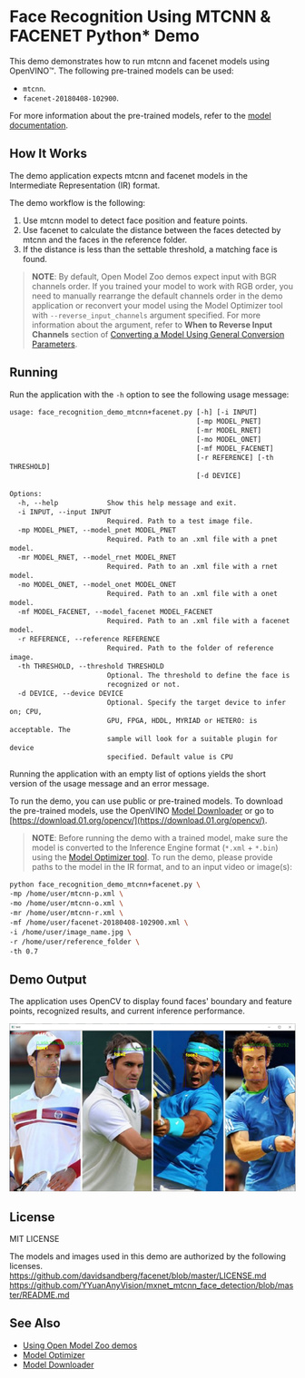 # Face Recognition Using MTCNN & FACENET Python* Demo

This demo demonstrates how to run mtcnn and facenet models using OpenVINO&trade;. The following pre-trained models can be used:

* `mtcnn`.
* `facenet-20180408-102900`.

For more information about the pre-trained models, refer to the [model documentation](../../../models/public/index.md).

## How It Works

The demo application expects mtcnn and facenet models in the Intermediate Representation (IR) format.

The demo workflow is the following:

1. Use mtcnn model to detect face position and feature points.
2. Use facenet to calculate the distance between the faces detected by mtcnn and the faces in the reference folder.
3. If the distance is less than the settable threshold, a matching face is found.

> **NOTE**: By default, Open Model Zoo demos expect input with BGR channels order. If you trained your model to work with RGB order, you need to manually rearrange the default channels order in the demo application or reconvert your model using the Model Optimizer tool with `--reverse_input_channels` argument specified. For more information about the argument, refer to **When to Reverse Input Channels** section of [Converting a Model Using General Conversion Parameters](https://docs.openvinotoolkit.org/latest/_docs_MO_DG_prepare_model_convert_model_Converting_Model_General.html).

## Running

Run the application with the `-h` option to see the following usage message:

```
usage: face_recognition_demo_mtcnn+facenet.py [-h] [-i INPUT] 
                                              [-mp MODEL_PNET]
                                              [-mr MODEL_RNET]
                                              [-mo MODEL_ONET]
                                              [-mf MODEL_FACENET]
                                              [-r REFERENCE] [-th THRESHOLD]
                                              [-d DEVICE]

Options:
  -h, --help            Show this help message and exit.
  -i INPUT, --input INPUT
                        Required. Path to a test image file.
  -mp MODEL_PNET, --model_pnet MODEL_PNET
                        Required. Path to an .xml file with a pnet model.
  -mr MODEL_RNET, --model_rnet MODEL_RNET
                        Required. Path to an .xml file with a rnet model.
  -mo MODEL_ONET, --model_onet MODEL_ONET
                        Required. Path to an .xml file with a onet model.
  -mf MODEL_FACENET, --model_facenet MODEL_FACENET
                        Required. Path to an .xml file with a facenet model.
  -r REFERENCE, --reference REFERENCE
                        Required. Path to the folder of reference image.
  -th THRESHOLD, --threshold THRESHOLD
                        Optional. The threshold to define the face is
                        recognized or not.
  -d DEVICE, --device DEVICE
                        Optional. Specify the target device to infer on; CPU,
                        GPU, FPGA, HDDL, MYRIAD or HETERO: is acceptable. The
                        sample will look for a suitable plugin for device
                        specified. Default value is CPU

```

Running the application with an empty list of options yields the short version of the usage message and an error message.

To run the demo, you can use public or pre-trained models. To download the pre-trained models, use the OpenVINO [Model Downloader](../../../tools/downloader/README.md) or go to [https://download.01.org/opencv/](https://download.01.org/opencv/).

> **NOTE**: Before running the demo with a trained model, make sure the model is converted to the Inference Engine format (`*.xml` + `*.bin`) using the [Model Optimizer tool](https://docs.openvinotoolkit.org/latest/_docs_MO_DG_Deep_Learning_Model_Optimizer_DevGuide.html).
To run the demo, please provide paths to the model in the IR format, and to an input video or image(s):
```bash
python face_recognition_demo_mtcnn+facenet.py \
-mp /home/user/mtcnn-p.xml \
-mo /home/user/mtcnn-o.xml \
-mr /home/user/mtcnn-r.xml \
-mf /home/user/facenet-20180408-102900.xml \
-i /home/user/image_name.jpg \
-r /home/user/reference_folder \
-th 0.7
```

## Demo Output

The application uses OpenCV to display found faces' boundary and feature points, recognized results, and current inference performance.

![](./data/face_recognition_demo_mtcnn+facenet.jpg)

## License
MIT LICENSE

The models and images used in this demo are authorized by the following licenses.
https://github.com/davidsandberg/facenet/blob/master/LICENSE.md
https://github.com/YYuanAnyVision/mxnet_mtcnn_face_detection/blob/master/README.md

## See Also
* [Using Open Model Zoo demos](../../README.md)
* [Model Optimizer](https://docs.openvinotoolkit.org/latest/_docs_MO_DG_Deep_Learning_Model_Optimizer_DevGuide.html)
* [Model Downloader](../../../tools/downloader/README.md)
